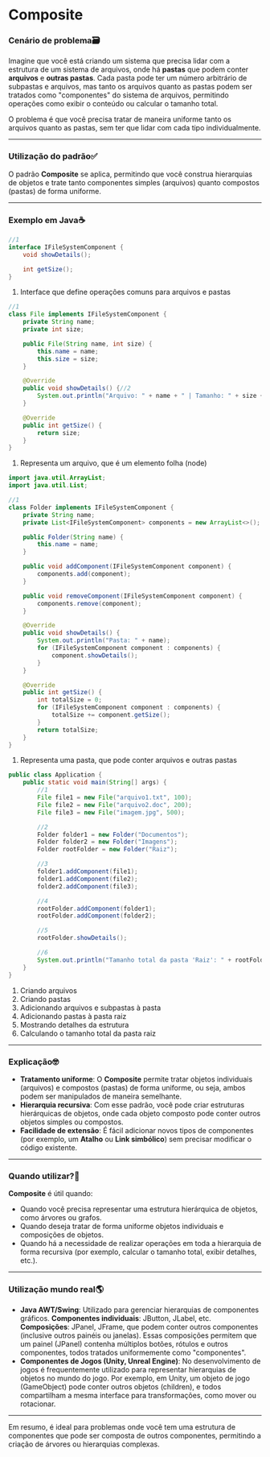 # Composite

### Cenário de problema🗃

Imagine que você está criando um sistema que precisa lidar com a estrutura de um sistema de arquivos, onde há **pastas** que podem conter **arquivos** e **outras pastas**. Cada pasta pode ter um número arbitrário de subpastas e arquivos, mas tanto os arquivos quanto as pastas podem ser tratados como "componentes" do sistema de arquivos, permitindo operações como exibir o conteúdo ou calcular o tamanho total.

O problema é que você precisa tratar de maneira uniforme tanto os arquivos quanto as pastas, sem ter que lidar com cada tipo individualmente.

---

### Utilização do padrão✅

O padrão **Composite** se aplica, permitindo que você construa hierarquias de objetos e trate tanto componentes simples (arquivos) quanto compostos (pastas) de forma uniforme.

---

### Exemplo em Java☕

```java
//1
interface IFileSystemComponent {
    void showDetails();

    int getSize();
}
```
1. Interface que define operações comuns para arquivos e pastas

```java
//1
class File implements IFileSystemComponent {
    private String name;
    private int size;

    public File(String name, int size) {
        this.name = name;
        this.size = size;
    }

    @Override
    public void showDetails() {//2
        System.out.println("Arquivo: " + name + " | Tamanho: " + size + "KB");
    }

    @Override
    public int getSize() {
        return size;
    }
}
```
1. Representa um arquivo, que é um elemento folha (node)

```java
import java.util.ArrayList;
import java.util.List;

//1
class Folder implements IFileSystemComponent {
    private String name;
    private List<IFileSystemComponent> components = new ArrayList<>();

    public Folder(String name) {
        this.name = name;
    }

    public void addComponent(IFileSystemComponent component) {
        components.add(component);
    }

    public void removeComponent(IFileSystemComponent component) {
        components.remove(component);
    }

    @Override
    public void showDetails() {
        System.out.println("Pasta: " + name);
        for (IFileSystemComponent component : components) {
            component.showDetails();
        }
    }

    @Override
    public int getSize() {
        int totalSize = 0;
        for (IFileSystemComponent component : components) {
            totalSize += component.getSize();
        }
        return totalSize;
    }
}
```
1. Representa uma pasta, que pode conter arquivos e outras pastas

```java
public class Application {
    public static void main(String[] args) {
        //1
        File file1 = new File("arquivo1.txt", 100);
        File file2 = new File("arquivo2.doc", 200);
        File file3 = new File("imagem.jpg", 500);

        //2
        Folder folder1 = new Folder("Documentos");
        Folder folder2 = new Folder("Imagens");
        Folder rootFolder = new Folder("Raiz");

        //3
        folder1.addComponent(file1);
        folder1.addComponent(file2);
        folder2.addComponent(file3);

        //4
        rootFolder.addComponent(folder1);
        rootFolder.addComponent(folder2);

        //5
        rootFolder.showDetails();

        //6
        System.out.println("Tamanho total da pasta 'Raiz': " + rootFolder.getSize() + "KB");
    }
}
```
1. Criando arquivos
2. Criando pastas
3. Adicionando arquivos e subpastas à pasta
4. Adicionando pastas à pasta raiz
5. Mostrando detalhes da estrutura
6. Calculando o tamanho total da pasta raiz

---

### Explicação🤓

- **Tratamento uniforme**: O **Composite** permite tratar objetos individuais (arquivos) e compostos (pastas) de forma uniforme, ou seja, ambos podem ser manipulados de maneira semelhante.
- **Hierarquia recursiva**: Com esse padrão, você pode criar estruturas hierárquicas de objetos, onde cada objeto composto pode conter outros objetos simples ou compostos.
- **Facilidade de extensão**: É fácil adicionar novos tipos de componentes (por exemplo, um **Atalho** ou **Link simbólico**) sem precisar modificar o código existente.

---

### Quando utilizar?🤔

**Composite** é útil quando:
- Quando você precisa representar uma estrutura hierárquica de objetos, como árvores ou grafos.
- Quando deseja tratar de forma uniforme objetos individuais e composições de objetos.
- Quando há a necessidade de realizar operações em toda a hierarquia de forma recursiva (por exemplo, calcular o tamanho total, exibir detalhes, etc.).

---

### Utilização mundo real🌎

- **Java AWT/Swing**: Utilizado para gerenciar hierarquias de componentes gráficos. **Componentes individuais**: JButton, JLabel, etc. **Composições**: JPanel, JFrame, que podem conter outros componentes (inclusive outros painéis ou janelas). Essas composições permitem que um painel (JPanel) contenha múltiplos botões, rótulos e outros componentes, todos tratados uniformemente como "componentes". 
- **Componentes de Jogos (Unity, Unreal Engine)**: No desenvolvimento de jogos é frequentemente utilizado para representar hierarquias de objetos no mundo do jogo. Por exemplo, em Unity, um objeto de jogo (GameObject) pode conter outros objetos (children), e todos compartilham a mesma interface para transformações, como mover ou rotacionar.

---

Em resumo, é ideal para problemas onde você tem uma estrutura de componentes que pode ser composta de outros componentes, permitindo a criação de árvores ou hierarquias complexas.